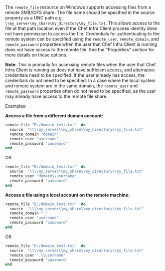The `remote_file` resource on Windows supports accessing files from a
remote SMB/CIFS share. The file name should be specified in the source
property as a UNC path e.g. `\\my_server\my_share\my_directory\my_file.txt`.
This allows access to the file at that path location even if the Chef
Infra Client process identity does not have permission to access the
file. Credentials for authenticating to the remote system can be
specified using the `remote_user`, `remote_domain`, and
`remote_password` properties when the user that Chef Infra Client is
running does not have access to the remote file. See the "Properties"
section for more details on these options.

**Note**: This is primarily for accessing remote files when the user
that Chef Infra Client is running as does not have sufficient access,
and alternative credentials need to be specified. If the user already
has access, the credentials do not need to be specified. In a case where
the local system and remote system are in the same domain, the
`remote_user` and `remote_password` properties often do not need to be
specified, as the user may already have access to the remote file share.

Examples:

**Access a file from a different domain account:**

``` ruby
remote_file "E:/domain_test.txt"  do
  source  "\\\\my_server\\my_share\\my_directory\\my_file.txt"
  remote_domain "domain"
  remote_user "username"
  remote_password "password"
end
```

OR

``` ruby
remote_file "E:/domain_test.txt"  do
  source  "\\\\my_server\\my_share\\my_directory\\my_file.txt"
  remote_user "domain\\username"
  remote_password "password"
end
```

**Access a file using a local account on the remote machine:**

``` ruby
remote_file "E:/domain_test.txt"  do
  source  "\\\\my_server\\my_share\\my_directory\\my_file.txt"
  remote_domain "."
  remote_user "username"
  remote_password "password"
end
```

OR

``` ruby
remote_file "E:/domain_test.txt"  do
  source  "\\\\my_server\\my_share\\my_directory\\my_file.txt"
  remote_user ".\\username"
  remote_password "password"
end
```
